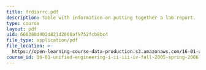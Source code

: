 ```yaml
---
title: frdiarrc.pdf
description: Table with information on putting together a lab report.
type: course
layout: pdf
uid: 666380d402d821d2660af9752fcb8bc4
file_type: application/pdf
file_location: >-
  https://open-learning-course-data-production.s3.amazonaws.com/16-01-unified-engineering-i-ii-iii-iv-fall-2005-spring-2006/666380d402d821d2660af9752fcb8bc4_frdiarrc.pdf
course_id: 16-01-unified-engineering-i-ii-iii-iv-fall-2005-spring-2006
---
```

